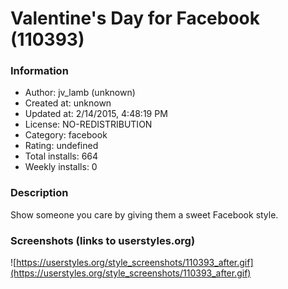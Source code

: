 # Valentine's Day for Facebook (110393)

### Information
- Author: jv_lamb (unknown)
- Created at: unknown
- Updated at: 2/14/2015, 4:48:19 PM
- License: NO-REDISTRIBUTION
- Category: facebook
- Rating: undefined
- Total installs: 664
- Weekly installs: 0


### Description
Show someone you care by giving them a sweet Facebook style.


### Screenshots (links to userstyles.org)
![https://userstyles.org/style_screenshots/110393_after.gif](https://userstyles.org/style_screenshots/110393_after.gif)


